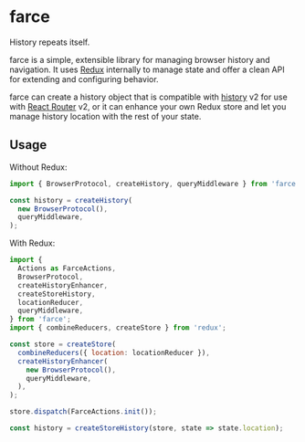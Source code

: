 # farce

History repeats itself.

farce is a simple, extensible library for managing browser history and navigation. It uses [Redux](http://redux.js.org/) internally to manage state and offer a clean API for extending and configuring behavior.

farce can create a history object that is compatible with [history](https://github.com/mjackson/history) v2 for use with [React Router](https://github.com/reactjs/react-router) v2, or it can enhance your own Redux store and let you manage history location with the rest of your state.

## Usage

Without Redux:

```js
import { BrowserProtocol, createHistory, queryMiddleware } from 'farce';

const history = createHistory(
  new BrowserProtocol(),
  queryMiddleware,
);
```

With Redux:

```js
import {
  Actions as FarceActions,
  BrowserProtocol,
  createHistoryEnhancer,
  createStoreHistory,
  locationReducer,
  queryMiddleware,
} from 'farce';
import { combineReducers, createStore } from 'redux';

const store = createStore(
  combineReducers({ location: locationReducer }),
  createHistoryEnhancer(
    new BrowserProtocol(),
    queryMiddleware,
  ),
);

store.dispatch(FarceActions.init());

const history = createStoreHistory(store, state => state.location);
```
